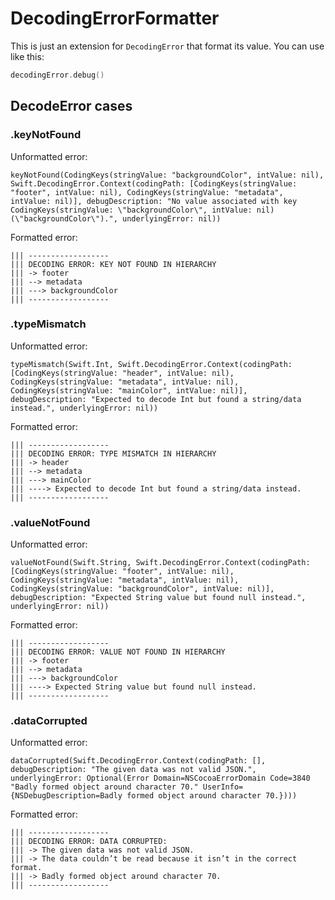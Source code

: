 # DecodingErrorFormatter

This is just an extension for `DecodingError` that format its value. You can use like this:
```swift
decodingError.debug()
```

## DecodeError cases

### .keyNotFound

Unformatted error:

`keyNotFound(CodingKeys(stringValue: "backgroundColor", intValue: nil), Swift.DecodingError.Context(codingPath: [CodingKeys(stringValue: "footer", intValue: nil), CodingKeys(stringValue: "metadata", intValue: nil)], debugDescription: "No value associated with key CodingKeys(stringValue: \"backgroundColor\", intValue: nil) (\"backgroundColor\").", underlyingError: nil))`

Formatted error:

```
||| ------------------
||| DECODING ERROR: KEY NOT FOUND IN HIERARCHY
||| -> footer
||| --> metadata
||| ---> backgroundColor
||| ------------------
```

### .typeMismatch

Unformatted error:

`typeMismatch(Swift.Int, Swift.DecodingError.Context(codingPath: [CodingKeys(stringValue: "header", intValue: nil), CodingKeys(stringValue: "metadata", intValue: nil), CodingKeys(stringValue: "mainColor", intValue: nil)], debugDescription: "Expected to decode Int but found a string/data instead.", underlyingError: nil))
`

Formatted error:

```
||| ------------------
||| DECODING ERROR: TYPE MISMATCH IN HIERARCHY
||| -> header
||| --> metadata
||| ---> mainColor
||| ----> Expected to decode Int but found a string/data instead.
||| ------------------
```

### .valueNotFound

Unformatted error:

`valueNotFound(Swift.String, Swift.DecodingError.Context(codingPath: [CodingKeys(stringValue: "footer", intValue: nil), CodingKeys(stringValue: "metadata", intValue: nil), CodingKeys(stringValue: "backgroundColor", intValue: nil)], debugDescription: "Expected String value but found null instead.", underlyingError: nil))
`

Formatted error:

```
||| ------------------
||| DECODING ERROR: VALUE NOT FOUND IN HIERARCHY
||| -> footer
||| --> metadata
||| ---> backgroundColor
||| ----> Expected String value but found null instead.
||| ------------------
```

### .dataCorrupted

Unformatted error:

`dataCorrupted(Swift.DecodingError.Context(codingPath: [], debugDescription: "The given data was not valid JSON.", underlyingError: Optional(Error Domain=NSCocoaErrorDomain Code=3840 "Badly formed object around character 70." UserInfo={NSDebugDescription=Badly formed object around character 70.})))`

Formatted error:

```
||| ------------------
||| DECODING ERROR: DATA CORRUPTED:
||| -> The given data was not valid JSON.
||| -> The data couldn’t be read because it isn’t in the correct format.
||| -> Badly formed object around character 70.
||| ------------------
```
